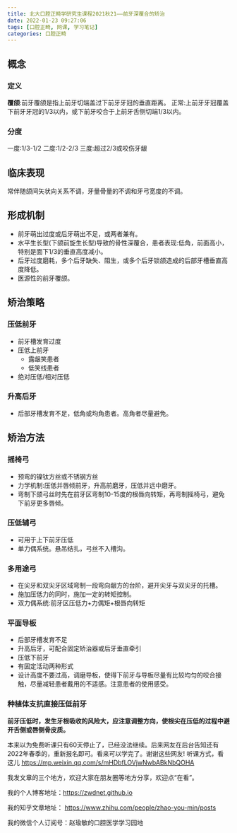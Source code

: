 ```yaml
---
title: 北大口腔正畸学研究生课程2021秋21——前牙深覆合的矫治
date: 2022-01-23 09:27:06
tags: [口腔正畸, 网课, 学习笔记]
categories: 口腔正畸
---
```

## 概念
### 定义
**覆颌**:前牙覆颌是指上前牙切端盖过下前牙牙冠的垂直距离。
正常:上前牙牙冠覆盖下前牙牙冠的1/3以内，或下前牙咬合于上前牙舌侧切端1/3以内。

### 分度
一度:1/3-1/2
二度:1/2-2/3
三度:超过2/3或咬伤牙龈

## 临床表现
常伴随颌间矢状向关系不调，牙量骨量的不调和牙弓宽度的不调。

## 形成机制
- 前牙萌出过度或后牙萌出不足，或两者兼有。
- 水平生长型(下颌前旋生长型)导致的骨性深覆合，患者表现:低角，前面高小，特别是面下1/3的垂直高度减小。
- 后牙过度磨耗，多个后牙缺失、阻生，或多个后牙锁颌造成的后部牙槽垂直高度降低。
- 医源性的前牙覆颌。

## 矫治策略
### 压低前牙
- 前牙槽发育过度
- 压低上前牙
    + 露龈笑患者
    + 低笑线患者
- 绝对压低/相对压低

### 升高后牙
- 后部牙槽发育不足，低角或均角患者。高角者尽量避免。

## 矫治方法
### 摇椅弓
- 预弯的镍钛方丝或不锈钢方丝
- 力学机制:压低并唇倾前牙，升高前磨牙，压低并远中磨牙。
- 弯制下颌弓丝时先在前牙区弯制10-15度的根唇向转矩，再弯制摇椅弓，避免下前牙更多唇倾。

### 压低辅弓
- 可用于上下前牙压低
- 单力偶系统。悬吊结扎，弓丝不入槽沟。

### 多用途弓
- 在尖牙和双尖牙区域弯制一段弯向龈方的台阶，避开尖牙与双尖牙的托槽。
- 施加压低力的同时，施加一定的转矩控制。
- 双力偶系统:前牙区压低力+力偶矩+根唇向转矩

### 平面导板
- 后部牙槽发育不足
- 升高后牙，可配合固定矫治器或后牙垂直牵引
- 压低下前牙
- 有固定活动两种形式
- 设计高度不要过高，调磨导板，使得下前牙与导板尽量有比较均匀的咬合接触，尽量减轻患者戴用的不适感。注意患者的使用感受。

### 种植体支抗直接压低前牙

**前牙压低时，发生牙根吸收的风险大，应注意调整方向，使根尖在压低的过程中避开舌侧或唇侧骨皮质。**


本来以为免费听课只有60天停止了，已经没法继续。后来网友在后台告知还有2022年春季的，重新报名即可。看来可以学完了。谢谢这些网友!
听课方式，看这儿
https://mp.weixin.qq.com/s/mHDbfLOVjwNwbABkNbQOHA



我发文章的三个地方，欢迎大家在朋友圈等地方分享，欢迎点“在看”。

我的个人博客地址：https://zwdnet.github.io

我的知乎文章地址： https://www.zhihu.com/people/zhao-you-min/posts

我的微信个人订阅号：赵瑜敏的口腔医学学习园地

